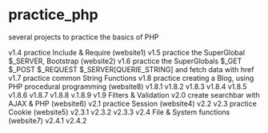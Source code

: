 # practice_php
several projects to practice the basics of PHP

v1.4 practice Include & Require (website1)
v1.5 practice the SuperGlobal $_SERVER, Bootstrap (website2) 
v1.6 practice the SuperGlobals $_GET $_POST $_REQUEST $_SERVER[QUERIE_STRING] and fetch data with href 
v1.7 practice common String Functions
v1.8 practice creating a Blog, using PHP procedural programming (website8)
     v1.8.1 v1.8.2 v1.8.3 v1.8.4 v1.8.5 v1.8.6 v1.8.7 v1.8.8 v.1.8.9
v1.9 Filters & Validation
v2.0 create searchbar with AJAX & PHP (website6)
v2.1 practice Session (website4) v2.2
v2.3 practice Cookie (website5) v2.3.1 v2.3.2 v2.3.3
v2.4 File & System functions (website7) v2.4.1 v2.4.2